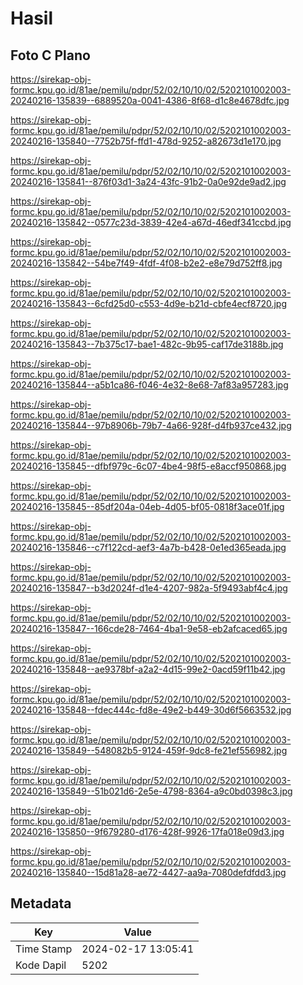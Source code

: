 # Hasil

## Foto C Plano

https://sirekap-obj-formc.kpu.go.id/81ae/pemilu/pdpr/52/02/10/10/02/5202101002003-20240216-135839--6889520a-0041-4386-8f68-d1c8e4678dfc.jpg

https://sirekap-obj-formc.kpu.go.id/81ae/pemilu/pdpr/52/02/10/10/02/5202101002003-20240216-135840--7752b75f-ffd1-478d-9252-a82673d1e170.jpg

https://sirekap-obj-formc.kpu.go.id/81ae/pemilu/pdpr/52/02/10/10/02/5202101002003-20240216-135841--876f03d1-3a24-43fc-91b2-0a0e92de9ad2.jpg

https://sirekap-obj-formc.kpu.go.id/81ae/pemilu/pdpr/52/02/10/10/02/5202101002003-20240216-135842--0577c23d-3839-42e4-a67d-46edf341ccbd.jpg

https://sirekap-obj-formc.kpu.go.id/81ae/pemilu/pdpr/52/02/10/10/02/5202101002003-20240216-135842--54be7f49-4fdf-4f08-b2e2-e8e79d752ff8.jpg

https://sirekap-obj-formc.kpu.go.id/81ae/pemilu/pdpr/52/02/10/10/02/5202101002003-20240216-135843--6cfd25d0-c553-4d9e-b21d-cbfe4ecf8720.jpg

https://sirekap-obj-formc.kpu.go.id/81ae/pemilu/pdpr/52/02/10/10/02/5202101002003-20240216-135843--7b375c17-bae1-482c-9b95-caf17de3188b.jpg

https://sirekap-obj-formc.kpu.go.id/81ae/pemilu/pdpr/52/02/10/10/02/5202101002003-20240216-135844--a5b1ca86-f046-4e32-8e68-7af83a957283.jpg

https://sirekap-obj-formc.kpu.go.id/81ae/pemilu/pdpr/52/02/10/10/02/5202101002003-20240216-135844--97b8906b-79b7-4a66-928f-d4fb937ce432.jpg

https://sirekap-obj-formc.kpu.go.id/81ae/pemilu/pdpr/52/02/10/10/02/5202101002003-20240216-135845--dfbf979c-6c07-4be4-98f5-e8accf950868.jpg

https://sirekap-obj-formc.kpu.go.id/81ae/pemilu/pdpr/52/02/10/10/02/5202101002003-20240216-135845--85df204a-04eb-4d05-bf05-0818f3ace01f.jpg

https://sirekap-obj-formc.kpu.go.id/81ae/pemilu/pdpr/52/02/10/10/02/5202101002003-20240216-135846--c7f122cd-aef3-4a7b-b428-0e1ed365eada.jpg

https://sirekap-obj-formc.kpu.go.id/81ae/pemilu/pdpr/52/02/10/10/02/5202101002003-20240216-135847--b3d2024f-d1e4-4207-982a-5f9493abf4c4.jpg

https://sirekap-obj-formc.kpu.go.id/81ae/pemilu/pdpr/52/02/10/10/02/5202101002003-20240216-135847--166cde28-7464-4ba1-9e58-eb2afcaced65.jpg

https://sirekap-obj-formc.kpu.go.id/81ae/pemilu/pdpr/52/02/10/10/02/5202101002003-20240216-135848--ae9378bf-a2a2-4d15-99e2-0acd59f11b42.jpg

https://sirekap-obj-formc.kpu.go.id/81ae/pemilu/pdpr/52/02/10/10/02/5202101002003-20240216-135848--fdec444c-fd8e-49e2-b449-30d6f5663532.jpg

https://sirekap-obj-formc.kpu.go.id/81ae/pemilu/pdpr/52/02/10/10/02/5202101002003-20240216-135849--548082b5-9124-459f-9dc8-fe21ef556982.jpg

https://sirekap-obj-formc.kpu.go.id/81ae/pemilu/pdpr/52/02/10/10/02/5202101002003-20240216-135849--51b021d6-2e5e-4798-8364-a9c0bd0398c3.jpg

https://sirekap-obj-formc.kpu.go.id/81ae/pemilu/pdpr/52/02/10/10/02/5202101002003-20240216-135850--9f679280-d176-428f-9926-17fa018e09d3.jpg

https://sirekap-obj-formc.kpu.go.id/81ae/pemilu/pdpr/52/02/10/10/02/5202101002003-20240216-135840--15d81a28-ae72-4427-aa9a-7080defdfdd3.jpg


## Metadata

| Key        | Value               |
| ---------- | ------------------- |
| Time Stamp | 2024-02-17 13:05:41 |
| Kode Dapil | 5202                |



